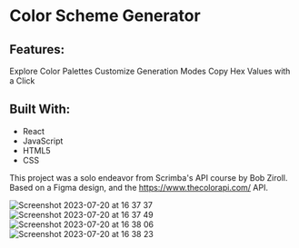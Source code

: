 # Color Scheme Generator


## Features:

Explore Color Palettes
Customize Generation Modes
Copy Hex Values with a Click

## Built With:
- React 
- JavaScript
- HTML5
- CSS

This project was a solo endeavor from Scrimba's API course by Bob Ziroll. Based on a Figma design, and the https://www.thecolorapi.com/ API.


![Screenshot 2023-07-20 at 16 37 37](https://github.com/bukke101/color-scheme-generator-React/assets/64977921/65fb3984-193f-4848-bdac-321773e7c6e3)
![Screenshot 2023-07-20 at 16 37 49](https://github.com/bukke101/color-scheme-generator-React/assets/64977921/2eae8033-976c-4b70-a3b3-86f5d19c7327)
![Screenshot 2023-07-20 at 16 38 06](https://github.com/bukke101/color-scheme-generator-React/assets/64977921/74dd97a5-5334-419d-bb59-f081b5601759)
![Screenshot 2023-07-20 at 16 38 23](https://github.com/bukke101/color-scheme-generator-React/assets/64977921/e6c7318a-290c-4506-a462-6065c1a70203)
